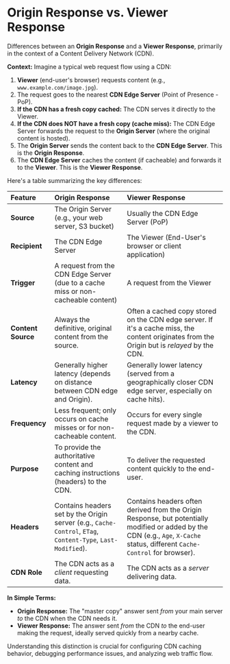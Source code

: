 # Origin Response vs. Viewer Response

Differences between an **Origin Response** and a **Viewer Response**, primarily in the context of a Content Delivery Network (CDN).

**Context:** Imagine a typical web request flow using a CDN:

1.  **Viewer** (end-user's browser) requests content (e.g., `www.example.com/image.jpg`).
2.  The request goes to the nearest **CDN Edge Server** (Point of Presence - PoP).
3.  **If the CDN has a fresh copy cached:** The CDN serves it directly to the Viewer.
4.  **If the CDN does NOT have a fresh copy (cache miss):** The CDN Edge Server forwards the request to the **Origin Server** (where the original content is hosted).
5.  The **Origin Server** sends the content back to the **CDN Edge Server**. This is the **Origin Response**.
6.  The **CDN Edge Server** caches the content (if cacheable) and forwards it to the **Viewer**. This is the **Viewer Response**.

Here's a table summarizing the key differences:

| Feature            | Origin Response                                                                                             | Viewer Response                                                                                                                                                               |
| :----------------- | :---------------------------------------------------------------------------------------------------------- | :---------------------------------------------------------------------------------------------------------------------------------------------------------------------------- |
| **Source**         | The Origin Server (e.g., your web server, S3 bucket)                                                        | Usually the CDN Edge Server (PoP)                                                                                                                                             |
| **Recipient**      | The CDN Edge Server                                                                                         | The Viewer (End-User's browser or client application)                                                                                                                         |
| **Trigger**        | A request from the CDN Edge Server (due to a cache miss or non-cacheable content)                           | A request from the Viewer                                                                                                                                                     |
| **Content Source** | Always the definitive, original content from the source.                                                    | Often a cached copy stored on the CDN edge server. If it's a cache miss, the content originates from the Origin but is _relayed_ by the CDN.                                  |
| **Latency**        | Generally higher latency (depends on distance between CDN edge and Origin).                                 | Generally lower latency (served from a geographically closer CDN edge server, especially on cache hits).                                                                      |
| **Frequency**      | Less frequent; only occurs on cache misses or for non-cacheable content.                                    | Occurs for every single request made by a viewer to the CDN.                                                                                                                  |
| **Purpose**        | To provide the authoritative content and caching instructions (headers) to the CDN.                         | To deliver the requested content quickly to the end-user.                                                                                                                     |
| **Headers**        | Contains headers set by the Origin server (e.g., `Cache-Control`, `ETag`, `Content-Type`, `Last-Modified`). | Contains headers often derived from the Origin Response, but potentially modified or added by the CDN (e.g., `Age`, `X-Cache` status, different `Cache-Control` for browser). |
| **CDN Role**       | The CDN acts as a _client_ requesting data.                                                                 | The CDN acts as a _server_ delivering data.                                                                                                                                   |

**In Simple Terms:**

- **Origin Response:** The "master copy" answer sent _from_ your main server _to_ the CDN when the CDN needs it.
- **Viewer Response:** The answer sent _from_ the CDN _to_ the end-user making the request, ideally served quickly from a nearby cache.

Understanding this distinction is crucial for configuring CDN caching behavior, debugging performance issues, and analyzing web traffic flow.
